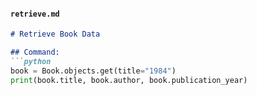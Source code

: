
#### **`retrieve.md`**
```md
# Retrieve Book Data

## Command:
```python
book = Book.objects.get(title="1984")
print(book.title, book.author, book.publication_year)
